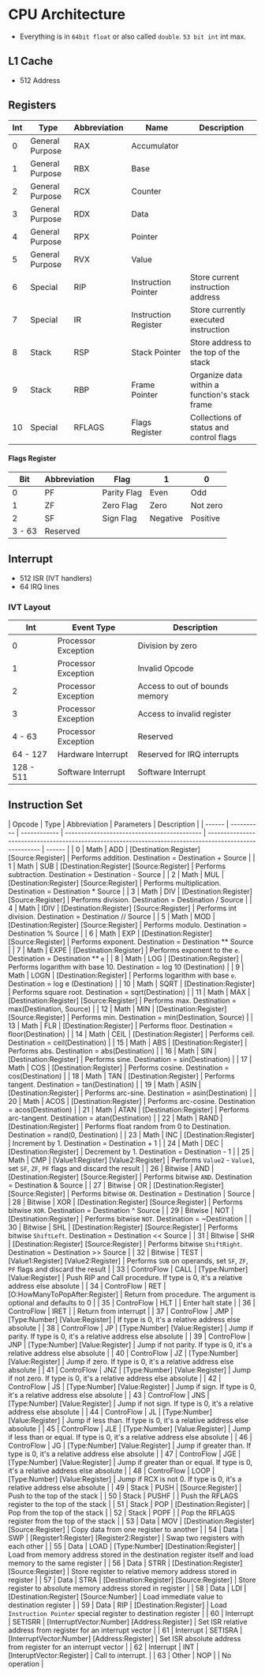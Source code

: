 # CPU Architecture

-   Everything is in `64bit float` or also called `double`. `53 bit int` int max.

## L1 Cache

-   512 Address

## Registers

| Int | Type            | Abbreviation | Name                 | Description                                   |
| --- | --------------- | ------------ | -------------------- | --------------------------------------------- |
| 0   | General Purpose | RAX          | Accumulator          |                                               |
| 1   | General Purpose | RBX          | Base                 |                                               |
| 2   | General Purpose | RCX          | Counter              |                                               |
| 3   | General Purpose | RDX          | Data                 |                                               |
| 4   | General Purpose | RPX          | Pointer              |                                               |
| 5   | General Purpose | RVX          | Value                |                                               |
| 6   | Special         | RIP          | Instruction Pointer  | Store current instruction address             |
| 7   | Special         | IR           | Instruction Register | Store currently executed instruction          |
| 8   | Stack           | RSP          | Stack Pointer        | Store address to the top of the stack         |
| 9   | Stack           | RBP          | Frame Pointer        | Organize data within a function's stack frame |
| 10  | Special         | RFLAGS       | Flags Register       | Collections of status and control flags       |

#### Flags Register

| Bit    | Abbreviation | Flag        | 1        | 0        |
| ------ | ------------ | ----------- | -------- | -------- |
| 0      | PF           | Parity Flag | Even     | Odd      |
| 1      | ZF           | Zero Flag   | Zero     | Not zero |
| 2      | SF           | Sign Flag   | Negative | Positive |
| 3 - 63 | Reserved     |

## Interrupt

-   512 ISR (IVT handlers)
-   64 IRQ lines

### IVT Layout

| Int       | Event Type          | Description                    |
| --------- | ------------------- | ------------------------------ |
| 0         | Processor Exception | Division by zero               |
| 1         | Processor Exception | Invalid Opcode                 |
| 2         | Processor Exception | Access to out of bounds memory |
| 3         | Processor Exception | Access to invalid register     |
| 4 - 63    | Processor Exception | Reserved                       |
| 64 - 127  | Hardware Interrupt  | Reserved for IRQ interrupts    |
| 128 - 511 | Software Interrupt  | Software Interrupt             |

## Instruction Set

| Opcode | Type       | Abbreviation | Parameters                                  | Description                                                                                             |
| ------ | ---------- | ------------ | ------------------------------------------- | ------------------------------------------------------------------------------------------------------- | ------ |
| 0      | Math       | ADD          | [Destination:Register] [Source:Register]    | Performs addition. Destination = Destination + Source                                                   |
| 1      | Math       | SUB          | [Destination:Register] [Source:Register]    | Performs subtraction. Destination = Destination - Source                                                |
| 2      | Math       | MUL          | [Destination:Register] [Source:Register]    | Performs multiplication. Destination = Destination \* Source                                            |
| 3      | Math       | DIV          | [Destination:Register] [Source:Register]    | Performs division. Destination = Destination / Source                                                   |
| 4      | Math       | IDIV         | [Destination:Register] [Source:Register]    | Performs int division. Destination = Destination // Source                                              |
| 5      | Math       | MOD          | [Destination:Register] [Source:Register]    | Performs modulo. Destination = Destination % Source                                                     |
| 6      | Math       | EXP          | [Destination:Register] [Source:Register]    | Performs exponent. Destination = Destination \*\* Source                                                |
| 7      | Math       | EXPE         | [Destination:Register]                      | Performs exponent to the `e`. Destination = Destination \*\* `e`                                        |
| 8      | Math       | LOG          | [Destination:Register]                      | Performs logarithm with base 10. Destination = log 10 (Destination)                                     |
| 9      | Math       | LOGN         | [Destination:Register]                      | Performs logarithm with base `e`. Destination = log e (Destination)                                     |
| 10     | Math       | SQRT         | [Destination:Register]                      | Performs square root. Destination = sqrt(Destination)                                                   |
| 11     | Math       | MAX          | [Destination:Register] [Source:Register]    | Performs max. Destination = max(Destination, Source)                                                    |
| 12     | Math       | MIN          | [Destination:Register] [Source:Register]    | Performs min. Destination = min(Destination, Source)                                                    |
| 13     | Math       | FLR          | [Destination:Register]                      | Performs floor. Destination = floor(Destination)                                                        |
| 14     | Math       | CEIL         | [Destination:Register]                      | Performs ceil. Destination = ceil(Destination)                                                          |
| 15     | Math       | ABS          | [Destination:Register]                      | Performs abs. Destination = abs(Destination)                                                            |
| 16     | Math       | SIN          | [Destination:Register]                      | Performs sine. Destination = sin(Destination)                                                           |
| 17     | Math       | COS          | [Destination:Register]                      | Performs cosine. Destination = cos(Destination)                                                         |
| 18     | Math       | TAN          | [Destination:Register]                      | Performs tangent. Destination = tan(Destination)                                                        |
| 19     | Math       | ASIN         | [Destination:Register]                      | Performs arc-sine. Destination = asin(Destination)                                                      |
| 20     | Math       | ACOS         | [Destination:Register]                      | Performs arc-cosine. Destination = acos(Destination)                                                    |
| 21     | Math       | ATAN         | [Destination:Register]                      | Performs arc-tangent. Destination = atan(Destination)                                                   |
| 22     | Math       | RAND         | [Destination:Register]                      | Performs float random from 0 to Destination. Destination = rand(0, Destination)                         |
| 23     | Math       | INC          | [Destination:Register]                      | Increment by 1. Destination = Destination + 1                                                           |
| 24     | Math       | DEC          | [Destination:Register]                      | Decrement by 1. Destination = Destination - 1                                                           |
| 25     | Math       | CMP          | [Value1:Register] [Value2:Register]         | Performs `Value2` - `Value1`, set `SF`, `ZF`, `PF` flags and discard the result                         |
| 26     | Bitwise    | AND          | [Destination:Register] [Source:Register]    | Performs bitwise `AND`. Destination = Destination & Source                                              |
| 27     | Bitwise    | OR           | [Destination:Register] [Source:Register]    | Performs bitwise `OR`. Destination = Destination                                                        | Source |
| 28     | Bitwise    | XOR          | [Destination:Register] [Source:Register]    | Performs bitwise `XOR`. Destination = Destination ^ Source                                              |
| 29     | Bitwise    | NOT          | [Destination:Register]                      | Performs bitwise `NOT`. Destination = ~Destination                                                      |
| 30     | Bitwise    | SHL          | [Destination:Register] [Source:Register]    | Performs bitwise `ShiftLeft`. Destination = Destination << Source                                       |
| 31     | Bitwise    | SHR          | [Destination:Register] [Source:Register]    | Performs bitwise `ShiftRight`. Destination = Destination >> Source                                      |
| 32     | Bitwise    | TEST         | [Value1:Register] [Value2:Register]         | Performs `SUB` on operands, set `SF`, `ZF`, `PF` flags and discard the result                           |
| 33     | ControFlow | CALL         | [Type:Number] [Value:Register]              | Push RIP and Call procedure. If type is 0, it's a relative address else absolute                        |
| 34     | ControFlow | RET          | [O:HowManyToPopAfter:Register]              | Return from procedure. The argument is optional and defaults to 0                                       |
| 35     | ControFlow | HLT          |                                             | Enter halt state                                                                                        |
| 36     | ControFlow | IRET         |                                             | Return from interrupt                                                                                   |
| 37     | ControFlow | JMP          | [Type:Number] [Value:Register]              | If type is 0, it's a relative address else absolute                                                     |
| 38     | ControFlow | JP           | [Type:Number] [Value:Register]              | Jump if parity. If type is 0, it's a relative address else absolute                                     |
| 39     | ControFlow | JNP          | [Type:Number] [Value:Register]              | Jump if not parity. If type is 0, it's a relative address else absolute                                 |
| 40     | ControFlow | JZ           | [Type:Number] [Value:Register]              | Jump if zero. If type is 0, it's a relative address else absolute                                       |
| 41     | ControFlow | JNZ          | [Type:Number] [Value:Register]              | Jump if not zero. If type is 0, it's a relative address else absolute                                   |
| 42     | ControFlow | JS           | [Type:Number] [Value:Register]              | Jump if sign. If type is 0, it's a relative address else absolute                                       |
| 43     | ControFlow | JNS          | [Type:Number] [Value:Register]              | Jump if not sign. If type is 0, it's a relative address else absolute                                   |
| 44     | ControFlow | JL           | [Type:Number] [Value:Register]              | Jump if less than. If type is 0, it's a relative address else absolute                                  |
| 45     | ControFlow | JLE          | [Type:Number] [Value:Register]              | Jump if less than or equal. If type is 0, it's a relative address else absolute                         |
| 46     | ControFlow | JG           | [Type:Number] [Value:Register]              | Jump if greater than. If type is 0, it's a relative address else absolute                               |
| 47     | ControFlow | JGE          | [Type:Number] [Value:Register]              | Jump if greater than or equal. If type is 0, it's a relative address else absolute                      |
| 48     | ControFlow | LOOP         | [Type:Number] [Value:Register]              | Jump if RCX is not 0. If type is 0, it's a relative address else absolute                               |
| 49     | Stack      | PUSH         | [Source:Register]                           | Push to the top of the stack                                                                            |
| 50     | Stack      | PUSHF        |                                             | Push the RFLAGS register to the top of the stack                                                        |
| 51     | Stack      | POP          | [Destination:Register]                      | Pop from the top of the stack                                                                           |
| 52     | Stack      | POPF         |                                             | Pop the RFLAGS register from the top of the stack                                                       |
| 53     | Data       | MOV          | [Destination:Register] [Source:Register]    | Copy data from one register to another                                                                  |
| 54     | Data       | SWP          | [Register1:Register] [Register2:Register]   | Swap two registers with each other                                                                      |
| 55     | Data       | LOAD         | [Type:Number] [Destination:Register]        | Load from memory address stored in the destination register itself and load memory to the same register |
| 56     | Data       | STRR         | [Destination:Register] [Source:Register]    | Store register to relative memory address stored in register                                            |
| 57     | Data       | STRA         | [Destination:Register] [Source:Register]    | Store register to absolute memory address stored in register                                            |
| 58     | Data       | LDI          | [Destination:Register] [Source:Number]      | Load immediate value to destination register                                                            |
| 59     | Data       | RIP          | [Destination:Register]                      | Load `Instruction Pointer` special register to destination register                                     |
| 60     | Interrupt  | SETISRR      | [InterruptVector:Number] [Address:Register] | Set ISR relative address from register for an interrupt vector                                          |
| 61     | Interrupt  | SETISRA      | [InterruptVector:Number] [Address:Register] | Set ISR absolute address from register for an interrupt vector                                          |
| 62     | Interrupt  | INT          | [InteruptVector:Register]                   | Call to interrupt.                                                                                      |
| 63     | Other      | NOP          |                                             | No operation                                                                                            |

